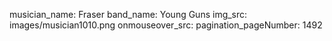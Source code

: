 musician_name: Fraser
band_name: Young Guns
img_src: images/musician1010.png
onmouseover_src: 
pagination_pageNumber: 1492